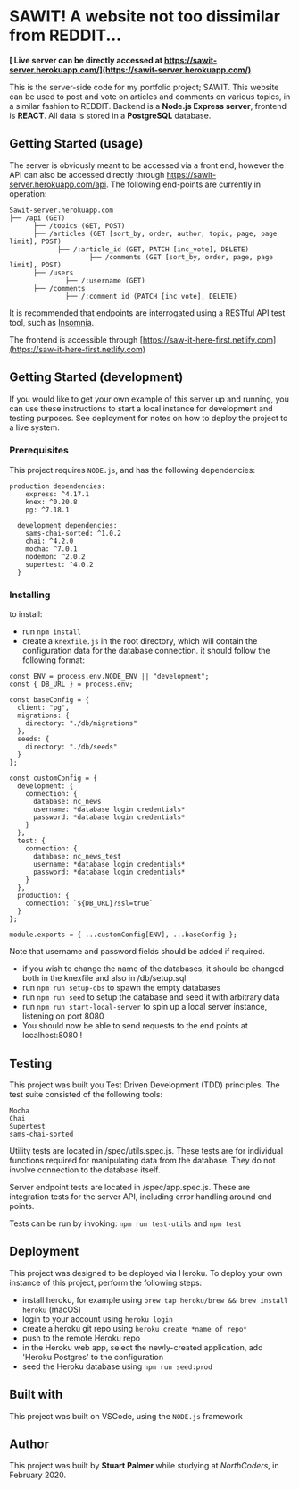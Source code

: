 # **SAWIT!** A website not too dissimilar from REDDIT...

**[ Live server can be directly accessed at https://sawit-server.herokuapp.com/](https://sawit-server.herokuapp.com/)**

This is the server-side code for my portfolio project; SAWIT. This website can be used to post and vote on articles and comments on various topics, in a similar fashion to REDDIT. Backend is a **Node.js Express server**, frontend is **REACT**. All data is stored in a **PostgreSQL** database.

## Getting Started (usage)

The server is obviously meant to be accessed via a front end, however the API can also be accessed directly through https://sawit-server.herokuapp.com/api. The following end-points are currently in operation:

```
Sawit-server.herokuapp.com
├── /api (GET)
      ├── /topics (GET, POST)
      ├── /articles (GET [sort_by, order, author, topic, page, page limit], POST)
            ├── /:article_id (GET, PATCH [inc_vote], DELETE)
                    ├── /comments (GET [sort_by, order, page, page limit], POST)
      ├── /users
              ├── /:username (GET)
      ├── /comments
              ├── /:comment_id (PATCH [inc_vote], DELETE)

```

It is recommended that endpoints are interrogated using a RESTful API test tool, such as [Insomnia](insomnia.rest).

The frontend is accessible through [https://saw-it-here-first.netlify.com](https://saw-it-here-first.netlify.com)

## Getting Started (development)

If you would like to get your own example of this server up and running, you can use these instructions to start a local instance for development and testing purposes. See deployment for notes on how to deploy the project to a live system.

### Prerequisites

This project requires `NODE.js`, and has the following dependencies:

```
production dependencies:
    express: ^4.17.1
    knex: ^0.20.8
    pg: ^7.18.1

  development dependencies:
    sams-chai-sorted: ^1.0.2
    chai: ^4.2.0
    mocha: ^7.0.1
    nodemon: ^2.0.2
    supertest: ^4.0.2
  }
```

### Installing

to install:

- run `npm install`
- create a `knexfile.js` in the root directory, which will contain the configuration data for the database connection. it should follow the following format:

```
const ENV = process.env.NODE_ENV || "development";
const { DB_URL } = process.env;

const baseConfig = {
  client: "pg",
  migrations: {
    directory: "./db/migrations"
  },
  seeds: {
    directory: "./db/seeds"
  }
};

const customConfig = {
  development: {
    connection: {
      database: nc_news
      username: *database login credentials*
      password: *database login credentials*
    }
  },
  test: {
    connection: {
      database: nc_news_test
      username: *database login credentials*
      password: *database login credentials*
    }
  },
  production: {
    connection: `${DB_URL}?ssl=true`
  }
};

module.exports = { ...customConfig[ENV], ...baseConfig };
```

Note that username and password fields should be added if required.

- if you wish to change the name of the databases, it should be changed both in the knexfile and also in /db/setup.sql
- run `npm run setup-dbs` to spawn the empty databases
- run `npm run seed` to setup the database and seed it with arbitrary data
- run `npm run start-local-server` to spin up a local server instance, listening on port 8080
- You should now be able to send requests to the end points at localhost:8080 !

## Testing

This project was built you Test Driven Development (TDD) principles. The test suite consisted of the following tools:

```
Mocha
Chai
Supertest
sams-chai-sorted
```

Utility tests are located in /spec/utils.spec.js. These tests are for individual functions required for manipulating data from the database. They do not involve connection to the database itself.

Server endpoint tests are located in /spec/app.spec.js. These are integration tests for the server API, including error handling around end points.

Tests can be run by invoking: `npm run test-utils` and `npm test`

## Deployment

This project was designed to be deployed via Heroku. To deploy your own instance of this project, perform the following steps:

- install heroku, for example using `brew tap heroku/brew && brew install heroku` (macOS)
- login to your account using `heroku login`
- create a heroku git repo using `heroku create *name of repo*`
- push to the remote Heroku repo
- in the Heroku web app, select the newly-created application, add 'Heroku Postgres' to the configuration
- seed the Heroku database using `npm run seed:prod`

## Built with

This project was built on VSCode, using the `NODE.js` framework

## Author

This project was built by **Stuart Palmer** while studying at _NorthCoders_, in February 2020.
